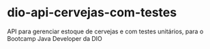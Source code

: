 # dio-api-cervejas-com-testes
API para gerenciar estoque de cervejas e com testes unitários, para o Bootcamp Java Developer da DIO
